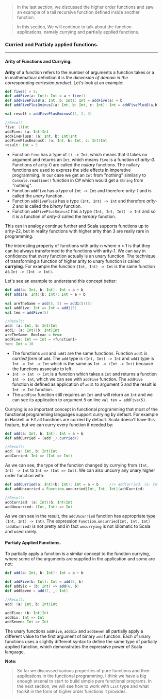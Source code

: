 > In the last section, we discussed the higher order functions and saw an example of a tail recursive function defined inside another function.

> In this section, We will continue to talk about the function applications, namely currying and partially applied functions.

### Curried and Partialy applied functions.
* * * * *

#### Arity of Functions and Currying.

**Arity** of a function refers to the number of arguments a function takes or a in mathematical definition it is *the dimension of domain in the corresponding cartesian product*. Let's look at an example:
```scala
def five() = 5;
def addFive(a: Int): Int = a + five()
def addFivePlusB(a: Int, b: Int): Int = addFive(a) + b
def addFivePlusBminusC(a: Int, b: Int, c: Int): Int = addFivePlusB(a,b) - c

val result = addFivePlusBminusC(1, 2, 3)

//Result
five: ()Int
addFive: (a: Int)Int
addFivePlusB: (a: Int, b: Int)Int
addFivePlusBminusC: (a: Int, b: Int, c: Int)Int
result: Int = 5
```

- Function `five` has a type of `() -> Int`, which means that it takes no argument and returns an `Int`, which means `five` is a function of *arity-0*. Functions of arity-0 are called the *nullary* functions. The nullary functions are used to express the side effects in imperative programming. In our case we get an `Int` from "nothing" similarly to `Console.readline()` function in C# which would get a `String` from "nothing".
- Function `addFive` has a type of `Int -> Int` and therefore *arity-1* and is called the *unary* function.
- Function `addFivePlusB` has a type `(Int, Int) -> Int` and therefore *arity-2* and is called the *binary* function.
- Function `addFivePlusBminusC` has a type `(Int, Int, Int) -> Int` and so it is a function of *arity-3* called the *ternary* function.

This can in analogy continue further and Scala supports functions up to arity-22, but in reality functions with higher arity than 3 are really rare in programming.

The interesting property of functions with arity-n where n > 1 is that they can be always transformed to the functions with arity-1. We can say in confidence that every function actually is an unary function. The technique of transforming a function of higher arity to unary function is called **currying**. For example the function `(Int, Int) -> Int` is the same function as `Int -> (Int -> Int)`.

Let's see an example to understand this concept better:
```scala
def add(a: Int, b: Int): Int = a + b
def add1(a: Int)(b: Int): Int = a + b
  
val areTheSame = add(5, 5) == add1(5)(5)
val addFive: Int => Int = add1(5)
val ten = addFive(5)

//Result:
add: (a: Int, b: Int)Int
add1: (a: Int)(b: Int)Int
areTheSame: Boolean = true
addFive: Int => Int = <function1>
ten: Int = 10
```
- The functions `add` and `add1` are the same functions. Function `add1` is *curried form* of `add`. The `add` type is `(Int, Int) -> Int` and `add1` type is `Int -> Int -> Int` which is the same as `Int -> (Int -> Int)` because the functions associate to left.
- `Int -> Int -> Int` is a function which takes a `Int` and returns a function `Int -> Int`, which we can see with `addFive` function. The `addFive` function is defined as application of `add1` to argument 5 and the result is `Int -> Int` function.
- The `addFive` function still requires an `Int` and will return an `Int` and we can see its application to argument 5 on line `val ten = addFive(5)`.

Currying is so important concept in functional programming that most of the functional programming languages support currying by default. For example in Haskell or F# all functions are curried by default. Scala doesn't have this feature, but we can curry every function if needed by:
```scala
def add(a: Int, b: Int): Int = a + b
def addCurried = (add _).curried()     

//Result:
add: (a: Int, b: Int)Int
addCurried: Int => (Int => Int)
```
As we can see, the type of the function changed by currying from `(Int, Int) -> Int` to `Int => (Int => Int)`. We can also uncurry any unary higher order function with:
```scala
def addCurried(a: Int)(b: Int): Int = a + b     //> addCurried: (a: Int)(b: Int)Int
def addUncurried = Function.uncurried[Int, Int, Int](addCurried)

//Result:
addCurried: (a: Int)(b: Int)Int
addUncurried: (Int, Int) => Int
```
As we can see in the result, the `addUncurried` function has appropriate type `(Int, Int) -> Int)`. The expression `Function.uncurried[Int, Int, Int](addCurried)` is not pretty and in fact `uncurrying` is not idiomatic to Scala and used rarely.

#### Partialy Applied Functions.

To partially apply a function is a similar concept to the function currying, where some of the arguments are supplied in the application and some are not:
```scala
def add(a: Int, b: Int): Int = a + b
  
def addFive(b: Int): Int = add(5, b)
def addSix = (b: Int) => add(6, b)
def addSeven = add(7, _: Int)

//Result:
add: (a: Int, b: Int)Int

addFive: (b: Int)Int
addSix: Int => Int
addSeven: Int => Int
```
The unary functions `addFive`, `addSix` and `addSeven` all partially apply a different value to the first argument of binary `add` function. Each of unary functions uses a slightly different syntax to define the same type of partially applied function, which demonstrates the expressive power of Scala language.

**Note:**
> So far we discussed various properties of pure functions and their applications in the functional programming. I think we have a big enough arsenal to start to build simple pure functional programs. In the next section, we will see how to work with `List` type and what toolkit in the form of higher order functions it provides.
